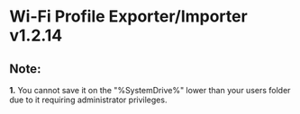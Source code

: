 # Wi-Fi Profile Exporter/Importer v1.2.14

## Note:
**1.** You cannot save it on the "%SystemDrive%" lower than your users folder due to it requiring administrator privileges.
